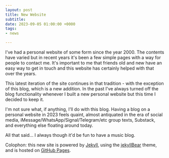 ```yaml
---
layout: post
title: New Website
subtitle:
date: 2023-09-05 01:00:00 +0000
tags:
- news

---
```


I've had a personal website of some form since the year 2000. The contents have varied but in recent years it's been a few simple pages with a way for people to contact me. It's important to me that friends old and new have an easy way to get in touch and this website has certainly helped with that over the years.

This latest iteration of the site continues in that tradition - with the exception of this blog, which is a new addition. In the past I've always turned off the blog functionality whenever I built a new personal website but this time I decided to keep it.

I'm not sure what, if anything, I'll do with this blog. Having a blog on a personal website in 2023 feels quaint, almost antiquated in the era of social media, iMessage/WhatsApp/Signal/Telegram/etc group texts, Substack, and everything else floating around today.

All that said... I always though it'd be fun to have a music blog.

Colophon: this new site is powered by [Jekyll](https://jekyllrb.com), using the [jekyllBear](https://knhash.in/jekyllBear/) theme, and is hosted on [GitHub Pages](https://pages.github.com).

